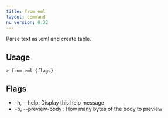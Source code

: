 ```yaml
---
title: from eml
layout: command
nu_version: 0.32
---
```


Parse text as .eml and create table.

## Usage

```shell
> from eml {flags}
```

## Flags

- -h, --help: Display this help message
- -b, --preview-body <integer>: How many bytes of the body to preview
